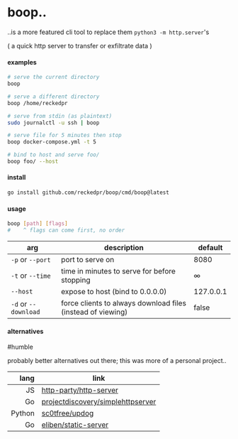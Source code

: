# boop..

..is a more featured cli tool to replace them `python3 -m http.server`'s 

( a quick http server to transfer or exfiltrate data )

#### examples

```bash
# serve the current directory
boop

# serve a different directory
boop /home/reckedpr

# serve from stdin (as plaintext)
sudo journalctl -u ssh | boop

# serve file for 5 minutes then stop
boop docker-compose.yml -t 5

# bind to host and serve foo/
boop foo/ --host
```

#### install

```bash
go install github.com/reckedpr/boop/cmd/boop@latest
```

#### usage

```bash
boop [path] [flags]
#    ^ flags can come first, no order
```

|arg|description| default
|-|-|-|
|`-p` or `--port`| port to serve on | 8080 |
|`-t` or `--time`| time in minutes to serve for before stopping |∞|
|`--host`| expose to host (bind to 0.0.0.0)| 127.0.0.1|
|`-d` or `--download`| force clients to always download files (instead of viewing)| false|

#### alternatives
\#humble

probably better alternatives out there; this was more of a personal project..

|lang|link|
|-:|-|
|JS| [http-party/http-server](https://github.com/http-party/http-server) |
|Go| [projectdiscovery/simplehttpserver](https://github.com/projectdiscovery/simplehttpserver) |
|Python| [sc0tfree/updog](https://github.com/sc0tfree/updog) |
|Go| [eliben/static-server](https://github.com/eliben/static-server)
